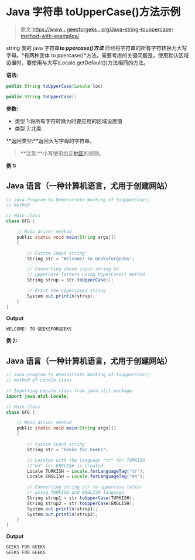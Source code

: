 # Java 字符串 toUpperCase()方法示例

> 原文:[https://www . geesforgeks . org/Java-string-touppercase-method-with-examples/](https://www.geeksforgeeks.org/java-string-touppercase-method-with-examples/)

string 类的 java 字符串***to ppercase()方法*** 已经将字符串的所有字符转换为大写字母。*有两种变体 to ppercase()*方法。需要考虑的关键问题是，使用默认区域设置时，要使用与大写(Locale.getDefault())方法相同的方法。

**语法:**

```java
public String toUpperCase(Locale loc)
```

```java
public String toUpperCase()
```

**参数:**

*   类型 1:将所有字符转换为时要应用的区域设置值
*   类型 2:北美

**返回类型:**返回大写字母的字符串。

> **注意:**小写使用给定[地区](https://www.geeksforgeeks.org/java-util-locale-class-java-set-1/)的规则。

**例 1:**

## Java 语言（一种计算机语言，尤用于创建网站）

```java
// Java Program to Demonstrate Working of toUpperCase()
// method

// Main class
class GFG {

    // Main driver method
    public static void main(String args[])
    {

        // Custom input string
        String str = "Welcome! to Geeksforgeeks";

        // Converting above input string to
        // uppercase letters using UpperCase() method
        String strup = str.toUpperCase();

        // Print the uppercased string
        System.out.println(strup);
    }
}
```

**Output**

```java
WELCOME! TO GEEKSFORGEEKS
```

**例 2:**

## Java 语言（一种计算机语言，尤用于创建网站）

```java
// Java program to demonstrate Working of toUpperCase()
// method of Locale class

// Importing Locale class from java.util package
import java.util.Locale;

// Main class
class GFG {

    // Main driver method
    public static void main(String args[])
    {

        // Custom input string
        String str = "Geeks for Geeks";

        // Locales with the language "tr" for TURKISH
        //"en" for ENGLISH is created
        Locale TURKISH = Locale.forLanguageTag("tr");
        Locale ENGLISH = Locale.forLanguageTag("en");

        // Converting string str to uppercase letter
        // using TURKISH and ENGLISH language
        String strup1 = str.toUpperCase(TURKISH);
        String strup2 = str.toUpperCase(ENGLISH);
        System.out.println(strup1);
        System.out.println(strup2);
    }
}
```

**Output**

```java
GEEKS FOR GEEKS
GEEKS FOR GEEKS
```